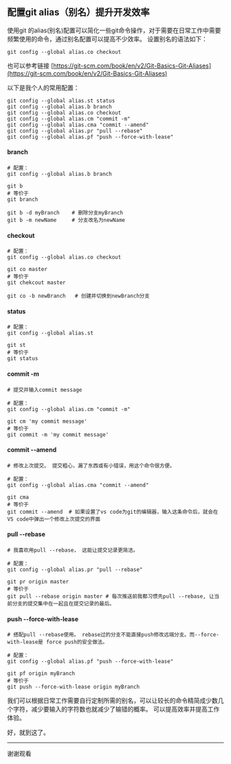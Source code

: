 ## 配置git alias（别名）提升开发效率

使用git 的alias(别名)配置可以简化一些git命令操作，对于需要在日常工作中需要频繁使用的命令，通过别名配置可以提高不少效率。
设置别名的语法如下：

```shell
git config --global alias.co checkout
```

也可以参考链接 [https://git-scm.com/book/en/v2/Git-Basics-Git-Aliases](https://git-scm.com/book/en/v2/Git-Basics-Git-Aliases)

以下是我个人的常用配置：

```shell
git config --global alias.st status
git config --global alias.b branch
git config --global alias.co checkout
git config --global alias.cm "commit -m"
git config --global alias.cma "commit --amend"
git config --global alias.pr "pull --rebase"
git config --global alias.pf "push --force-with-lease"
```


#### branch
```shell
# 配置：
git config --global alias.b branch

git b 
# 等价于
git branch

git b -d myBranch    # 删除分支myBranch
git b -m newName     # 分支改名为newName
```

#### checkout
```shell
# 配置：
git config --global alias.co checkout

git co master
# 等价于
git chekcout master

git co -b newBranch   # 创建并切换到newBranch分支
```

#### status
```shell
# 配置：
git config --global alias.st

git st
# 等价于
git status
```

#### commit -m
```shell
# 提交并输入commit message

# 配置：
git config --global alias.cm "commit -m"

git cm 'my commit message'
# 等价于
git commit -m 'my commit message'
```

#### commit --amend
```shell
# 修改上次提交。 提交粗心，漏了东西或有小错误，用这个命令很方便。

# 配置：
git config --global alias.cma "commit --amend"

git cma
# 等价于
git commit --amend  # 如果设置了vs code为git的编辑器，输入这条命令后，就会在VS code中弹出一个修改上次提交的界面
```

#### pull --rebase
```shell
# 我喜欢用pull --rebase， 这能让提交记录更简洁。

# 配置：
git config --global alias.pr "pull --rebase"

git pr origin master
# 等价于
git pull --rebase origin master # 每次推送前我都习惯先pull --rebase, 让当前分支的提交集中在一起且在提交记录的最后。
```

#### push --force-with-lease
```shell
# 搭配pull --rebase使用。 rebase过的分支不能直接push修改远端分支。而--force-with-lease是 force push的安全做法。

# 配置：
git config --global alias.pf "push --force-with-lease"

git pf origin myBranch
# 等价于
git push --force-with-lease origin myBranch
```


我们可以根据日常工作需要自行定制所需的别名，可以让较长的命令精简成少数几个字符，减少要输入的字符数也就减少了输错的概率。
可以提高效率并提高工作体验。

 
好，就到这了。


-------

谢谢观看
